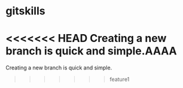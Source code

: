 # gitskills
<<<<<<< HEAD
Creating a new branch is quick and simple.AAAA
=======
Creating a new branch is quick and simple.

>>>>>>> feature1
